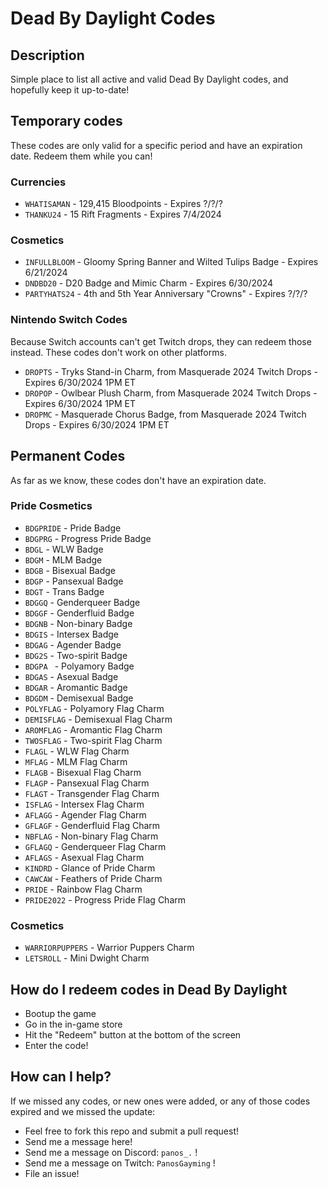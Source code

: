 # Dead By Daylight Codes

## Description

Simple place to list all active and valid Dead By Daylight codes, and hopefully keep it up-to-date!

## Temporary codes

These codes are only valid for a specific period and have an expiration date. Redeem them while you can!

### Currencies

* `WHATISAMAN` - 129,415 Bloodpoints - Expires ?/?/?
* `THANKU24` - 15 Rift Fragments - Expires 7/4/2024

### Cosmetics

* `INFULLBLOOM` - Gloomy Spring Banner and Wilted Tulips Badge - Expires 6/21/2024
* `DNDBD20` - D20 Badge and Mimic Charm - Expires 6/30/2024
* `PARTYHATS24` - 4th and 5th Year Anniversary "Crowns" - Expires ?/?/?

### Nintendo Switch Codes

Because Switch accounts can't get Twitch drops, they can redeem those instead. These codes don't work on other platforms.

* `DROPTS` - Tryks Stand-in Charm, from Masquerade 2024 Twitch Drops - Expires 6/30/2024 1PM ET
* `DROPOP` - Owlbear Plush Charm, from Masquerade 2024 Twitch Drops - Expires 6/30/2024 1PM ET
* `DROPMC` - Masquerade Chorus Badge, from Masquerade 2024 Twitch Drops - Expires 6/30/2024 1PM ET

## Permanent Codes

As far as we know, these codes don't have an expiration date.

### Pride Cosmetics

* `BDGPRIDE` - Pride Badge
* `BDGPRG` - Progress Pride Badge
* `BDGL` - WLW Badge
* `BDGM` - MLM Badge
* `BDGB` - Bisexual Badge
* `BDGP` - Pansexual Badge
* `BDGT` - Trans Badge
* `BDGGQ` - Genderqueer Badge
* `BDGGF` - Genderfluid Badge
* `BDGNB` - Non-binary Badge
* `BDGIS` - Intersex Badge
* `BDGAG` - Agender Badge
* `BDG2S` - Two-spirit Badge
* `BDGPA ` - Polyamory Badge
* `BDGAS` - Asexual Badge
* `BDGAR` - Aromantic Badge
* `BDGDM` - Demisexual Badge
* `POLYFLAG` - Polyamory Flag Charm
* `DEMISFLAG` - Demisexual Flag Charm
* `AROMFLAG` - Aromantic Flag Charm
* `TWOSFLAG` - Two-spirit Flag Charm
* `FLAGL` - WLW Flag Charm
* `MFLAG` - MLM Flag Charm
* `FLAGB` - Bisexual Flag Charm
* `FLAGP` - Pansexual Flag Charm
* `FLAGT` - Transgender Flag Charm
* `ISFLAG` - Intersex Flag Charm
* `AFLAGG` - Agender Flag Charm
* `GFLAGF` - Genderfluid Flag Charm
* `NBFLAG` - Non-binary Flag Charm
* `GFLAGQ` - Genderqueer Flag Charm
* `AFLAGS` - Asexual Flag Charm
* `KINDRD` - Glance of Pride Charm
* `CAWCAW` - Feathers of Pride Charm
* `PRIDE` - Rainbow Flag Charm
* `PRIDE2022` - Progress Pride Flag Charm

### Cosmetics

* `WARRIORPUPPERS` - Warrior Puppers Charm
* `LETSROLL` - Mini Dwight Charm

## How do I redeem codes in Dead By Daylight

* Bootup the game
* Go in the in-game store
* Hit the "Redeem" button at the bottom of the screen
* Enter the code!

## How can I help?

If we missed any codes, or new ones were added, or any of those codes expired and we missed the update:

* Feel free to fork this repo and submit a pull request!
* Send me a message here!
* Send me a message on Discord: `panos_.` !
* Send me a message on Twitch: `PanosGayming` !
* File an issue! 
